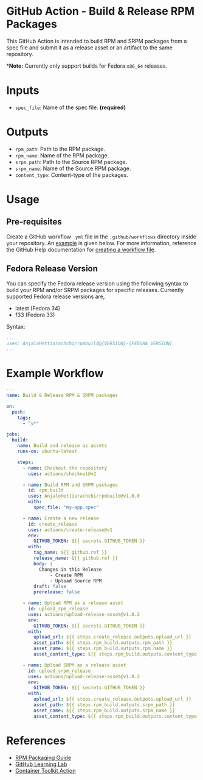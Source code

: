 # GitHub Action - Build & Release RPM Packages

This GitHub Action is intended to build RPM and SRPM packages from a spec file and submit it as a release asset or an artifact to the same repository.

***Note:** Currently only support builds for Fedora `x86_64` releases.

# Inputs

- `spec_file`: Name of the spec file. **(required)**

# Outputs

- `rpm_path`: Path to the RPM package.
- `rpm_name`: Name of the RPM package.
- `srpm_path`: Path to the Source RPM package.
- `srpm_name`: Name of the Source RPM package.
- `content_type`: Content-type of the packages.

# Usage

## Pre-requisites

Create a GitHub workflow `.yml` file in the `.github/workflows` directory inside your repository. An [example](#example-workflow) is given below. For more information, reference the GitHub Help documentation for [creating a workflow file](https://help.github.com/en/articles/configuring-a-workflow#creating-a-workflow-file).

## Fedora Release Version

You can specify the Fedora release version using the following syntax to build your RPM and/or SRPM packages for specific releases. Currently supported Fedora release versions are,
- latest (Fedora 34)
- f33 (Fedora 33)

Syntax:
```YAML
...
uses: AnjaloHettiarachchi/rpmbuild@{VERSION}-{FEDORA_VERSION}
...
```

# Example Workflow

```YAML
---
name: Build & Release RPM & SRPM packages

on:
  push:
    tags:
      - "v*"

jobs:
  build:
    name: Build and release as assets
    runs-on: ubuntu-latest

    steps:
      - name: Checkout the repository
        uses: actions/checkout@v2

      - name: Build RPM and SRPM packages
        id: rpm_build
        uses: AnjaloHettiarachchi/rpmbuild@v1.0.0
        with:
          spec_file: "my-app.spec"

      - name: Create a new release
        id: create_release
        uses: actions/create-release@v1
        env:
          GITHUB_TOKEN: ${{ secrets.GITHUB_TOKEN }}
        with:
          tag_name: ${{ github.ref }}
          release_name: ${{ github.ref }}
          body: |
            Changes in this Release
                - Create RPM
                - Upload Source RPM
          draft: false
          prerelease: false

      - name: Upload RPM as a release asset
        id: upload_rpm_release
        uses: actions/upload-release-asset@v1.0.2
        env:
          GITHUB_TOKEN: ${{ secrets.GITHUB_TOKEN }}
        with:
          upload_url: ${{ steps.create_release.outputs.upload_url }}
          asset_path: ${{ steps.rpm_build.outputs.rpm_path }}
          asset_name: ${{ steps.rpm_build.outputs.rpm_name }}
          asset_content_type: ${{ steps.rpm_build.outputs.content_type }}

      - name: Upload SRPM as a release asset
        id: upload_srpm_release
        uses: actions/upload-release-asset@v1.0.2
        env:
          GITHUB_TOKEN: ${{ secrets.GITHUB_TOKEN }}
        with:
          upload_url: ${{ steps.create_release.outputs.upload_url }}
          asset_path: ${{ steps.rpm_build.outputs.srpm_path }}
          asset_name: ${{ steps.rpm_build.outputs.srpm_name }}
          asset_content_type: ${{ steps.rpm_build.outputs.content_type }}

```

# References

- [RPM Packaging Guide](https://rpm-packaging-guide.github.io/)
- [GitHub Learning Lab](https://lab.github.com/)
- [Container Toolkit Action](https://github.com/actions/container-toolkit-action)